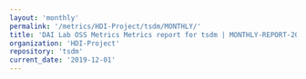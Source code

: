 ```yaml
---
layout: 'monthly'
permalink: '/metrics/HDI-Project/tsdm/MONTHLY/'
title: 'DAI Lab OSS Metrics Metrics report for tsdm | MONTHLY-REPORT-2019-12-01'
organization: 'HDI-Project'
repository: 'tsdm'
current_date: '2019-12-01'
---
```

